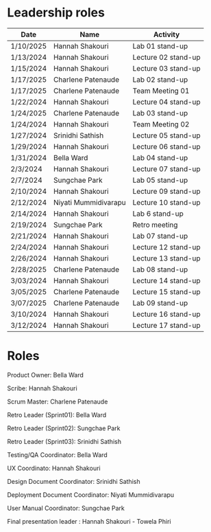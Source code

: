 # Leadership roles

| Date      | Name                   | Activity                                  |
|-----------|------------------------|-------------------------------------------|
| 1/10/2025 | Hannah Shakouri        | Lab 01 stand-up                           |
| 1/13/2024 | Hannah Shakouri        | Lecture 02 stand-up                       |
| 1/15/2024 | Hannah Shakouri        | Lecture 03 stand-up                       |
| 1/17/2025 | Charlene Patenaude     | Lab 02 stand-up                           |
| 1/17/2025 | Charlene Patenaude     | Team Meeting 01                           |
| 1/22/2024 | Hannah Shakouri        | Lecture 04 stand-up                       |
| 1/24/2025 | Charlene Patenaude     | Lab 03 stand-up                           |
| 1/24/2024 | Hannah Shakouri        | Team Meeting 02                           |
| 1/27/2024 | Srinidhi Sathish       | Lecture 05 stand-up                       |
| 1/29/2024 | Hannah Shakouri        | Lecture 06 stand-up                       |
| 1/31/2024 | Bella Ward             | Lab 04 stand-up                           |
| 2/3/2024 | Hannah Shakouri         | Lecture 07 stand-up                       |
| 2/7/2024 | Sungchae Park           | Lab 05 stand-up                           |
| 2/10/2024 | Hannah Shakouri        | Lecture 09 stand-up                       |
| 2/12/2024 | Niyati Mummidivarapu   | Lecture 10 stand-up                       |
| 2/14/2024 | Hannah Shakouri        | Lab 6 stand-up                            |
| 2/19/2024 | Sungchae Park          | Retro meeting                             |
| 2/21/2024 | Hannah Shakouri        | Lab 07 stand-up                           |
| 2/24/2024 | Hannah Shakouri        | Lecture 12 stand-up                       |
| 2/26/2024 | Hannah Shakouri        | Lecture 13 stand-up                       |
| 2/28/2025 | Charlene Patenaude     | Lab 08 stand-up                           |
| 3/03/2024 | Hannah Shakouri        | Lecture 14 stand-up                       |
| 3/05/2025 | Charlene Patenaude     | Lecture 15 stand-up                       |
| 3/07/2025 | Charlene Patenaude     | Lab 09 stand-up                           |
| 3/10/2024 | Hannah Shakouri        | Lecture 16 stand-up                       |
| 3/12/2024 | Hannah Shakouri        | Lecture 17 stand-up                       |


# Roles

Product Owner: Bella Ward

Scribe: Hannah Shakouri

Scrum Master: Charlene Patenaude

Retro Leader (Sprint01): Bella Ward

Retro Leader (Sprint02): Sungchae Park

Retro Leader (Sprint03): Srinidhi Sathish

Testing/QA Coordinator: Bella Ward

UX Coordinato: Hannah Shakouri

Design Document Coordinator: Srinidhi Sathish

Deployment Document Coordinator: Niyati Mummidivarapu

User Manual Coordinator: Sungchae Park

Final presentation leader : Hannah Shakouri - Towela Phiri


